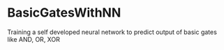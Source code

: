 # BasicGatesWithNN
Training a self developed neural network to predict output of basic gates like AND, OR, XOR
